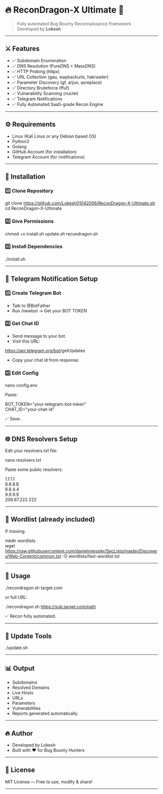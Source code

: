 # 🔥 ReconDragon-X Ultimate 🐉

> Fully automated Bug Bounty Reconnaissance Framework  
> Developed by **Lokesh**

---

## ⚔️ Features

- ✅ Subdomain Enumeration
- ✅ DNS Resolution (PureDNS + MassDNS)
- ✅ HTTP Probing (httpx)
- ✅ URL Collection (gau, waybackurls, hakrawler)
- ✅ Parameter Discovery (gf, arjun, qsreplace)
- ✅ Directory Bruteforce (ffuf)
- ✅ Vulnerability Scanning (nuclei)
- ✅ Telegram Notifications
- ✅ Fully Automated SaaS-grade Recon Engine

---

## ⚙ Requirements

- Linux (Kali Linux or any Debian based OS)
- Python3
- Golang
- GitHub Account (for installation)
- Telegram Account (for notifications)

---

## 🚀 Installation

### 1️⃣ Clone Repository

git clone https://github.com/Lokesh01042006/ReconDragon-X-Ultimate.git  
cd ReconDragon-X-Ultimate

### 2️⃣ Give Permissions

chmod +x install.sh update.sh recondragon.sh

### 3️⃣ Install Dependencies

./install.sh

---

## 🔐 Telegram Notification Setup

### 1️⃣ Create Telegram Bot

- Talk to @BotFather
- Run /newbot → Get your BOT TOKEN

### 2️⃣ Get Chat ID

- Send message to your bot.
- Visit this URL:

https://api.telegram.org/bot<YOUR-TOKEN>/getUpdates

- Copy your chat id from response.

### 3️⃣ Edit Config

nano config.env

Paste:

BOT_TOKEN="your-telegram-bot-token"  
CHAT_ID="your-chat-id"

✅ Save.

---

## 🌐 DNS Resolvers Setup

Edit your resolvers.txt file:

nano resolvers.txt

Paste some public resolvers:

1.1.1.1  
8.8.8.8  
8.8.4.4  
9.9.9.9  
208.67.222.222

---

## 📂 Wordlist (already included)

If missing:

mkdir wordlists  
wget https://raw.githubusercontent.com/danielmiessler/SecLists/master/Discovery/Web-Content/common.txt -O wordlists/fast-wordlist.txt

---

## 🚀 Usage

./recondragon.sh target.com

or full URL:

./recondragon.sh https://sub.target.com/path

✅ Recon fully automated.

---

## 🔄 Update Tools

./update.sh

---

## 📊 Output

- Subdomains
- Resolved Domains
- Live Hosts
- URLs
- Parameters
- Vulnerabilities
- Reports generated automatically.

---

## 🔥 Author

- Developed by Lokesh
- Built with ❤️ for Bug Bounty Hunters

---

## 📄 License

MIT License — Free to use, modify & share!

---

